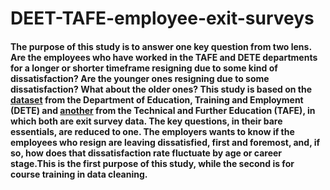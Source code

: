 # DEET-TAFE-employee-exit-surveys
#### The purpose of this study is to answer one key question from two lens. Are the employees who have worked in the TAFE and DETE departments for a longer or shorter timeframe resigning due to some kind of dissatisfaction? Are the younger ones resigning due to some dissatisfaction? What about the older ones? This study is based on the [dataset](https://data.gov.au/dataset/ds-qld-fe96ff30-d157-4a81-851d-215f2a0fe26d/details?q=exit%20survey) from the Department of Education, Training and Employment (DETE) and [another](https://data.gov.au/dataset/ds-qld-89970a3b-182b-41ea-aea2-6f9f17b5907e/details?q=exit%20survey) from the Technical and Further Education (TAFE), in which both are exit survey data. The key questions, in their bare essentials, are reduced to one. The employers wants to know if the employees who resign are leaving dissatisfied, first and foremost, and, if so, how does that dissatisfaction rate fluctuate by age or career stage.This is the first purpose of this study, while the second is for course training in data cleaning.   
